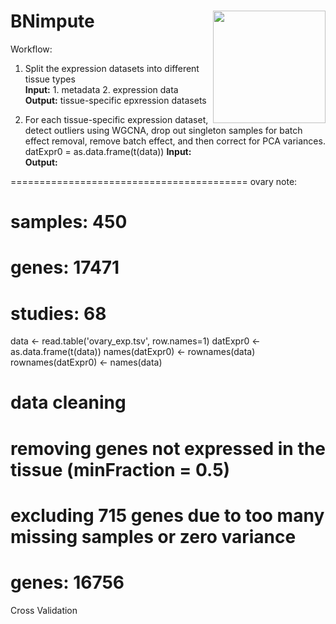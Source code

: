 BNimpute
<img src="../assets/logo_2.png" height="180" align="right" />
=============
Workflow:

1. Split the expression datasets into different tissue types <br>
   <b>Input:</b> 1. metadata 2. expression data <br>
   <b>Output:</b> tissue-specific epxression datasets <br>

2. For each tissue-specific expression dataset, detect outliers using WGCNA,
   drop out singleton samples for batch effect removal, remove batch effect,
   and then correct for PCA variances. <br> datExpr0 = as.data.frame(t(data))
   <b>Input:</b> <br>
   <b>Output:</b> <br>
   
=========================================
ovary note:
# samples: 450
# genes: 17471
# studies: 68
data <- read.table('ovary_exp.tsv', row.names=1)
datExpr0 <- as.data.frame(t(data))
names(datExpr0) <- rownames(data)
rownames(datExpr0) <- names(data)
# data cleaning
# removing genes not expressed in the tissue (minFraction = 0.5)
# excluding 715 genes due to too many missing samples or zero variance
# genes: 16756


Cross Validation

